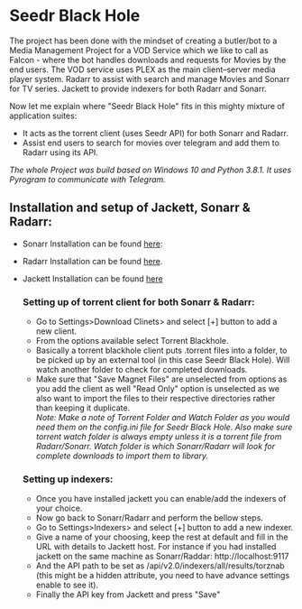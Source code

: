 # Seedr Black Hole
The project has been done with the mindset of creating a butler/bot to a Media Management Project for a VOD Service which
we like to call as Falcon - where the bot handles downloads and requests for Movies by the end users. The VOD service uses 
PLEX as the main client–server media player system. Radarr to assist with
search and manage Movies and Sonarr for TV series. Jackett to provide indexers for both Radarr and Sonarr.

Now let me explain where "Seedr Black Hole" fits in this mighty mixture of application suites:
- It acts as the torrent client (uses Seedr API) for both Sonarr and Radarr.
- Assist end users to search for movies over telegram and add them to Radarr using its API.

<i>The whole Project was build based on Windows 10 and Python 3.8.1. It uses Pyrogram to communicate with Telegram.</i>

## Installation and setup of Jackett, Sonarr & Radarr:
- Sonarr Installation can be found [here](https://sonarr.tv/#download):
- Radarr Installation can be found [here](https://radarr.video/#download).
- Jackett Installation can be found [here](https://github.com/Jackett/Jackett#installation-on-windows)
    ### Setting up of torrent client for both Sonarr & Radarr:
    - Go to Settings>Download Clinets> and select [+] button to add a new client.
    - From the options available select Torrent Blackhole.
    - Basically a torrent blackhole client puts .torrent files into a folder, to be picked up by an external tool (in this case Seedr Black Hole). Will watch another folder to check for completed downloads.
    - Make sure that "Save Magnet Files" are unselected from options as you add the client as well "Read Only" option is unselected as we also want to import the files to their 
    respective directories rather than keeping it duplicate. \
      <i>Note: Make a note of Torrent Folder and Watch Folder as you would need them on the config.ini file for Seedr Black Hole.
      Also make sure torrent watch folder is always empty unless it is a torrent file from Radarr/Sonarr. Watch folder is which Sonarr/Radarr will look for complete downloads to import them to library.</i>
      
    ### Setting up indexers:
    - Once you have installed jackett you can enable/add the indexers of your choice.
    - Now go back to Sonarr/Radarr and perform the bellow steps.
    - Go to Settings>Indexers> and select [+] button to add a new indexer.
    - Give a name of your choosing, keep the rest at default and fill in the URL with details to Jackett host. For instance if you had installed jackett 
    on the same machine as Sonarr/Raddar: http://localhost:9117
    - And the API path to be set as /api/v2.0/indexers/all/results/torznab (this might be a hidden attribute, you need to have advance settings enable to see it).
    - Finally the API key from Jackett and press "Save"
    
    ###